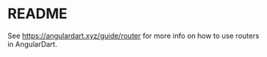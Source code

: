 # README

See <https://angulardart.xyz/guide/router> for more info on how to use routers in AngularDart.
